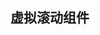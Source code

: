 ## 虚拟滚动组件
<ol-infinite1 :data="basicData" :item-height="50">
    <template #default="{ item }">
        <div class="item" style="text-align: center; height: 50px">
            {{ item }}
        </div> 
    </template>
</ol-infinite1>

<style lang="less" scoped>
.item {
    line-height: 25px;
    text-align: left;
    box-sizing: border-box;
    padding: 10px 0;
}
.flex-container {
    display: flex;
}

.flex-item {
    flex: 1; /* 每个 flex-item 占用等宽度 */
    padding: 10px; /* 如果需要的话，可以调整间距 */
}
.hezi {
    height: 500px; /* 这是容器的高度，您可以根据需要进行调整 */
    overflow-y: auto; /* 这将确保当内容超出这个高度时会显示滚动条 */
}

</style>

<script setup lang="ts">
import { ref } from 'vue';
const basicData = ref<number[]>([]);
const data = ref<any[]>([]);

for (let i = 0; i < 100000; i++) {
    basicData.value.push(i);

    // 用随机文本生成器替代 Random.cparagraph
    data.value.push(i + 1 + ". " + generateRandomText());
}

// 这个函数将生成一个简单的随机文本段落
function generateRandomText() {
    const words = ["lorem", "ipsum", "dolor", "sit", "amet", "consectetur", "adipiscing", "elit"];
    let result = "";
    for (let i = 0; i < 40; i++) {
        result += words[Math.floor(Math.random() * words.length)] + " ";
    }
    return result.trim();
}
</script>